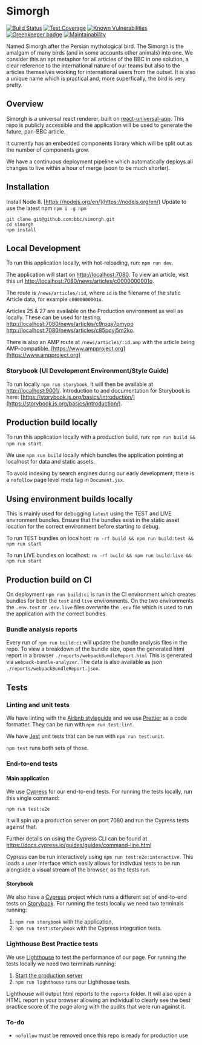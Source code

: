# Simorgh

[![Build Status](https://travis-ci.org/bbc/simorgh.svg?branch=latest)](https://travis-ci.org/bbc/simorgh) [![Test Coverage](https://api.codeclimate.com/v1/badges/b7c465069b1aacb64daa/test_coverage)](https://codeclimate.com/github/bbc/simorgh/test_coverage) [![Known Vulnerabilities](https://snyk.io/test/github/bbc/simorgh/badge.svg)](https://snyk.io/test/github/bbc/simorgh) [![Greenkeeper badge](https://badges.greenkeeper.io/bbc/simorgh.svg)](https://greenkeeper.io/) [![Maintainability](https://api.codeclimate.com/v1/badges/b7c465069b1aacb64daa/maintainability)](https://codeclimate.com/github/bbc/simorgh/maintainability)

Named Simorgh after the Persian mythological bird. The Simorgh is the amalgam of many birds (and in some accounts other animals) into one. We consider this an apt metaphor for all articles of the BBC in one solution, a clear reference to the international nature of our teams but also to the articles themselves working for international users from the outset. It is also a unique name which is practical and, more superfically, the bird is very pretty.

## Overview

Simorgh is a universal react renderer, built on [react-universal-app](https://github.com/jtart/react-universal-app/blob/master/README.md). This repo is publicly accessible and the application will be used to generate the future, pan-BBC article.

It currently has an embedded components library which will be split out as the number of components grow.

We have a continuous deployment pipeline which automatically deploys all changes to live within a hour of merge (soon to be much shorter).

## Installation

Install Node 8. [https://nodejs.org/en/](https://nodejs.org/en/)
Update to use the latest npm `npm i -g npm`

```
git clone git@github.com:bbc/simorgh.git
cd simorgh
npm install
```

## Local Development

To run this application locally, with hot-reloading, run: `npm run dev`.

The application will start on [http://localhost:7080](http://localhost:7080). To view an article, visit this url
[http://localhost:7080/news/articles/c0000000001o](http://localhost:7080/news/articles/c0000000001o).

The route is `/news/articles/:id`, where `id` is the filename of the static Article data, for example `c0000000001o`.

Articles 25 & 27 are available on the Production environment as well as locally. These can be used for testing.
[http://localhost:7080/news/articles/c9rpqy7pmypo](http://localhost:7080/news/articles/c9rpqy7pmypo)
[http://localhost:7080/news/articles/c85pqyj5m2ko](http://localhost:7080/news/articles/c85pqyj5m2ko).

There is also an AMP route at `/news/articles/:id.amp` with the article being AMP-compatible. [https://www.ampproject.org](https://www.ampproject.org)

### Storybook (UI Development Environment/Style Guide)

To run locally `npm run storybook`, it will then be available at [http://localhost:9001/](http://localhost:9001/). Introduction to and documentation for Storybook is here: [https://storybook.js.org/basics/introduction/](https://storybook.js.org/basics/introduction/).

## Production build locally

To run this application locally with a production build, run:
`npm run build && npm run start`. 

We use `npm run build` locally which bundles the application pointing at localhost for data and static assets.

To avoid indexing by search engines during our early development, there is a `nofollow` page level meta tag in `Document.jsx`.

## Using environment builds locally

This is mainly used for debugging `latest` using the TEST and LIVE environment bundles. Ensure that the bundles exist in the static asset location for the correct environment before starting to debug.

To run TEST bundles on localhost:
`rm -rf build && npm run build:test && npm run start`

To run LIVE bundles on localhost:
`rm -rf build && npm run build:live && npm run start`

## Production build on CI

On deployment `npm run build:ci` is run in the CI environment which creates bundles for both the `test` and `live` environments. On the two environments the `.env.test` or `.env.live` files overwrite the `.env` file which is used to run the application with the correct bundles.

### Bundle analysis reports

Every run of `npm run build:ci` will update the bundle analysis files in the repo. To view a breakdown of the bundle size, open the generated html report in a browser `./reports/webpackBundleReport.html` This is generated via `webpack-bundle-analyzer`. The data is also available as json `./reports/webpackBundleReport.json`.

## Tests

### Linting and unit tests

We have linting with the [Airbnb styleguide](https://github.com/airbnb/javascript/tree/master/react) and we use [Prettier](https://github.com/prettier/prettier) as a code formatter. They can be run with `npm run test:lint`.

We have [Jest](https://facebook.github.io/jest) unit tests that can be run with `npm run test:unit`.

`npm test` runs both sets of these.

### End-to-end tests

#### Main application

We use [Cypress](https://www.cypress.io/) for our end-to-end tests. For running the tests locally, run this single command:

```
npm run test:e2e
```

It will spin up a production server on port 7080 and run the Cypress tests against that.

Further details on using the Cypress CLI can be found at https://docs.cypress.io/guides/guides/command-line.html

Cypress can be run interactively using `npm run test:e2e:interactive`. This loads a user interface which easily allows for indivdual tests to be run alongside a visual stream of the browser, as the tests run.

#### Storybook

We also have a [Cypress](https://www.cypress.io/) project which runs a different set of end-to-end tests on [Storybook](https://github.com/bbc/simorgh#storybook-ui-development-environmentstyle-guide). For running the tests locally we need two terminals running:

1. `npm run storybook` with the application,
2. `npm run test:storybook` with the Cypress integration tests.

### Lighthouse Best Practice tests

We use [Lighthouse](https://github.com/googlechrome/lighthouse) to test the performance of our page. For running the tests locally we need two terminals running:

1. [Start the production server](https://github.com/bbc/simorgh#production-build)
2. `npm run lighthouse` runs our Lighthouse tests.

Lighthouse will output html reports to the `reports` folder. It will also open a HTML report in your browser allowing an individual to clearly see the best practice score of the page along with the audits that were run against it.

### To-do

- `nofollow` must be removed once this repo is ready for production use

